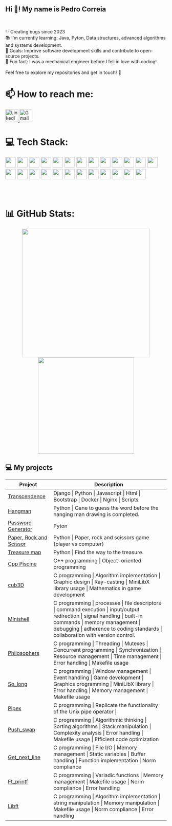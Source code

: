 <br clear="both">
<h2 align="left">Hi 👋! My name is Pedro Correia</h2>


<br clear="both">
<p align="left">✨ Creating bugs since 2023<br>📚 I'm currently learning: Java, Pyton, Data structures, advanced algorithms and systems development.<br>🎯 Goals: Improve software development skills and contribute to open-source projects.<br>🎲 Fun fact: I was a mechanical engineer before I fell in love with coding!<br><br>Feel free to explore my repositories and get in touch! 🚀</p>

# 📫 How to reach me: 
<div>
  <a href="https://www.linkedin.com/in/pedro-veiga-correia/" target="_blank">
    <img src="https://skillicons.dev/icons?i=linkedin" width="40" alt="LinkedIn logo" />
  </a>
  <a href="mailto:correiapc@gmail.com" target="_blank">
    <img src="https://skillicons.dev/icons?i=gmail" width="40" alt="Gmail logo" />
  </a>
</div>

# 💻 Tech Stack:
<div style="display: flex; flex-wrap: wrap; gap: 5px;">
  <img src="https://skillicons.dev/icons?i=c" width="32" />
  <img src="https://skillicons.dev/icons?i=cpp" width="32" />
  <img src="https://skillicons.dev/icons?i=py" width="32" />
  <img src="https://skillicons.dev/icons?i=java" width="32" />
  <img src="https://skillicons.dev/icons?i=docker" width="32" />
  <img src="https://skillicons.dev/icons?i=django" width="32" />
  <img src="https://skillicons.dev/icons?i=javascript" width="32" />
  <img src="https://skillicons.dev/icons?i=css" width="32" />
  <img src="https://skillicons.dev/icons?i=html" width="32" />
  <img src="https://skillicons.dev/icons?i=bash" width="32" />
  <img src="https://skillicons.dev/icons?i=cmake" width="32" />
  <img src="https://skillicons.dev/icons?i=nginx" width="32" />
  <img src="https://skillicons.dev/icons?i=wordpress" width="32" />
  <img src="https://skillicons.dev/icons?i=linux" width="32" />
  <img src="https://skillicons.dev/icons?i=github" width="32" />
  <img src="https://skillicons.dev/icons?i=git" width="32" />
  <img src="https://skillicons.dev/icons?i=githubactions" width="32" />
  <img src="https://skillicons.dev/icons?i=vim" width="32" />
  <img src="https://skillicons.dev/icons?i=vscode" width="32" />
  <img src="https://skillicons.dev/icons?i=replit" width="32" />
  <img src="https://skillicons.dev/icons?i=eclipse" width="32" />
  <img src="https://skillicons.dev/icons?i=discord" width="32" />
  <img src="https://skillicons.dev/icons?i=linkedin" width="32" />
  <img src="https://skillicons.dev/icons?i=instagram" width="32" />
  <img src="https://skillicons.dev/icons?i=gmail" width="32" />
</div>




<br><br>

# 📊 GitHub Stats:
<p align="center">
  <img src="https://github-readme-stats.vercel.app/api?username=pveiga-c&theme=monokai&hide_border=true&include_all_commits=false&count_private=true" width="400"/>
   <img src="https://github-readme-stats.vercel.app/api/top-langs/?username=pveiga-c&theme=monokai&hide_border=true&include_all_commits=false&count_private=true&layout=compact" width="300"/>
</p>

## 💻 My projects

| Project | Description |
| --- | --- |
| [Transcendence](https://github.com/pveiga-c/ft_transcendence) | Django \| Python \| Javascript \| Html \| Bootstrap \| Docker \| Nginx \| Scripts
| [Hangman](https://github.com/pveiga-c/Hangman) | Python \|  Gane to guess the word before the hanging man drawing is completed.
| [Password Generator]() | Pyton 
| [Paper, Rock and Scissor]() | Python \| Paper, rock and scissors game (player vs computer)
| [Treasure map]() | Python \| Find the way to the treasure.
| [Cpp Piscine](https://github.com/pveiga-c/Cpp) |  C++ programming \| Object-oriented programming
| [cub3D](https://github.com/pfviegas/cub3D) |  C programming \| Algorithm implementation \| Graphic design \| Ray-casting \| MiniLibX library usage \| Mathematics in game development
| [Minishell](https://github.com/pveiga-c/minishell_42) | C programming \| processes \| file descriptors \| command execution \| input/output redirection \| signal handling \| built-in commands \| memory management \| debugging \| adherence to coding standards \| collaboration with version control. 
| [Philosophers](https://github.com/pveiga-c/philosophers_42) | C programming \| Threading \| Mutexes \| Concurrent programming \| Synchronization \| Resource management \| Time management \| Error handling \| Makefile usage 
| [So_long](https://github.com/pveiga-c/so_long_42) | C programming \| Window management \| Event handling \| Game development \| Graphics programming \| MiniLibX library \| Error handling \| Memory management \| Makefile usage
| [Pipex](https://github.com/pveiga-c/pipex_42) | C programming \| Replicate the functionality of the Unix pipe operator \|
| [Push_swap](https://github.com/pveiga-c/push_swap_42) | C programming \| Algorithmic thinking \| Sorting algorithms \| Stack manipulation \| Complexity analysis \| Error handling \| Makefile usage \| Efficient code optimization
| [Get_next_line](https://github.com/pveiga-c/get_next_line_42) | C programming \| File I/O \| Memory management \| Static variables \| Buffer handling \| Function implementation \| Norm compliance 
| [Ft_printf](https://github.com/pveiga-c/ft_printf_42) | C programming \| Variadic functions \| Memory management \| Makefile usage \| Norm compliance \| Error handling 
| [Libft](https://github.com/pveiga-c/libft_42) | C programming \| Algorithm implementation \| string manipulation \| Memory manipulation \| Makefile usage \| Norm compliance \| Error handling



